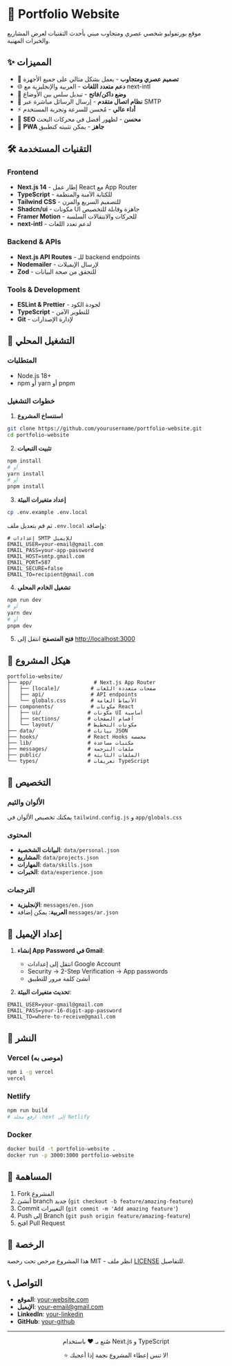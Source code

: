 # 🌟 Portfolio Website

موقع بورتفوليو شخصي عصري ومتجاوب مبني بأحدث التقنيات لعرض المشاريع والخبرات المهنية.

## ✨ المميزات

- 🎨 **تصميم عصري ومتجاوب** - يعمل بشكل مثالي على جميع الأجهزة
- 🌐 **دعم متعدد اللغات** - العربية والإنجليزية مع next-intl
- 🌙 **وضع داكن/فاتح** - تبديل سلس بين الأوضاع
- 📧 **نظام اتصال متقدم** - إرسال الرسائل مباشرة عبر SMTP
- ⚡ **أداء عالي** - مُحسن للسرعة وتجربة المستخدم
- 🎯 **SEO محسن** - لظهور أفضل في محركات البحث
- 📱 **PWA جاهز** - يمكن تثبيته كتطبيق

## 🛠️ التقنيات المستخدمة

### Frontend
- **Next.js 14** - إطار عمل React مع App Router
- **TypeScript** - للكتابة الآمنة والمنظمة
- **Tailwind CSS** - للتصميم السريع والمرن
- **Shadcn/ui** - مكونات UI جاهزة وقابلة للتخصيص
- **Framer Motion** - للحركات والانتقالات السلسة
- **next-intl** - لدعم تعدد اللغات

### Backend & APIs
- **Next.js API Routes** - للـ backend endpoints
- **Nodemailer** - لإرسال الإيميلات
- **Zod** - للتحقق من صحة البيانات

### Tools & Development
- **ESLint & Prettier** - لجودة الكود
- **TypeScript** - للتطوير الآمن
- **Git** - لإدارة الإصدارات

## 🚀 التشغيل المحلي

### المتطلبات
- Node.js 18+ 
- npm أو yarn أو pnpm

### خطوات التشغيل

1. **استنساخ المشروع**
```bash
git clone https://github.com/yourusername/portfolio-website.git
cd portfolio-website
```

2. **تثبيت التبعيات**
```bash
npm install
# أو
yarn install
# أو
pnpm install
```

3. **إعداد متغيرات البيئة**
```bash
cp .env.example .env.local
```

ثم قم بتعديل ملف `.env.local` وإضافة:
```env
# إعدادات SMTP للإيميل
EMAIL_USER=your-email@gmail.com
EMAIL_PASS=your-app-password
EMAIL_HOST=smtp.gmail.com
EMAIL_PORT=587
EMAIL_SECURE=false
EMAIL_TO=recipient@gmail.com
```

4. **تشغيل الخادم المحلي**
```bash
npm run dev
# أو
yarn dev
# أو
pnpm dev
```

5. **فتح المتصفح**
انتقل إلى [http://localhost:3000](http://localhost:3000)

## 📁 هيكل المشروع

```
portfolio-website/
├── app/                    # Next.js App Router
│   ├── [locale]/          # صفحات متعددة اللغات
│   ├── api/               # API endpoints
│   └── globals.css        # الأنماط العامة
├── components/            # مكونات React
│   ├── ui/               # مكونات UI أساسية
│   ├── sections/         # أقسام الصفحات
│   └── layout/           # مكونات التخطيط
├── data/                 # بيانات JSON
├── hooks/                # React Hooks مخصصة
├── lib/                  # مكتبات مساعدة
├── messages/             # ملفات الترجمة
├── public/               # الملفات الثابتة
└── types/                # تعريفات TypeScript
```

## 🎨 التخصيص

### الألوان والثيم
يمكنك تخصيص الألوان في `tailwind.config.js` و `app/globals.css`

### المحتوى
- **البيانات الشخصية**: `data/personal.json`
- **المشاريع**: `data/projects.json`
- **المهارات**: `data/skills.json`
- **الخبرات**: `data/experience.json`

### الترجمات
- **الإنجليزية**: `messages/en.json`
- **العربية**: يمكن إضافة `messages/ar.json`

## 📧 إعداد الإيميل

1. **إنشاء App Password في Gmail**:
   - انتقل إلى إعدادات Google Account
   - Security → 2-Step Verification → App passwords
   - أنشئ كلمة مرور للتطبيق

2. **تحديث متغيرات البيئة**:
```env
EMAIL_USER=your-gmail@gmail.com
EMAIL_PASS=your-16-digit-app-password
EMAIL_TO=where-to-receive@gmail.com
```

## 🚀 النشر

### Vercel (موصى به)
```bash
npm i -g vercel
vercel
```

### Netlify
```bash
npm run build
# ارفع مجلد .next إلى Netlify
```

### Docker
```bash
docker build -t portfolio-website .
docker run -p 3000:3000 portfolio-website
```

## 🤝 المساهمة

1. Fork المشروع
2. أنشئ branch جديد (`git checkout -b feature/amazing-feature`)
3. Commit التغييرات (`git commit -m 'Add amazing feature'`)
4. Push إلى Branch (`git push origin feature/amazing-feature`)
5. افتح Pull Request

## 📄 الرخصة

هذا المشروع مرخص تحت رخصة MIT - انظر ملف [LICENSE](LICENSE) للتفاصيل.

## 📞 التواصل

- **الموقع**: [your-website.com](https://your-website.com)
- **الإيميل**: your-email@gmail.com
- **LinkedIn**: [your-linkedin](https://linkedin.com/in/your-profile)
- **GitHub**: [your-github](https://github.com/your-username)

---

<div align="center">
  <p>صُنع بـ ❤️ باستخدام Next.js و TypeScript</p>
  <p>⭐ لا تنس إعطاء المشروع نجمة إذا أعجبك!</p>
</div>
